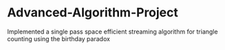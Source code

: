 # Advanced-Algorithm-Project
Implemented a single pass space efficient streaming algorithm for triangle counting using the birthday paradox
